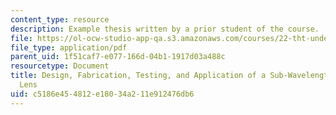 ```yaml
---
content_type: resource
description: Example thesis written by a prior student of the course.
file: https://ol-ocw-studio-app-qa.s3.amazonaws.com/courses/22-tht-undergraduate-thesis-tutorial-fall-2015/c5186e454812e18034a211e912476db6_MIT22_THTF15_thesis_ex4.pdf
file_type: application/pdf
parent_uid: 1f51caf7-e077-166d-04b1-1917d03a488c
resourcetype: Document
title: Design, Fabrication, Testing, and Application of a Sub-Wavelength Microwave
  Lens
uid: c5186e45-4812-e180-34a2-11e912476db6
---
```

